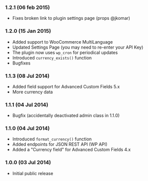 ### 1.2.1 (06 feb 2015)
* Fixes broken link to plugin settings page (props @jkomar)

### 1.2.0 (15 Jan 2015)
* Added support to WooCommerce MultiLanguage
* Updated Settings Page (you may need to re-enter your API Key)
* The plugin now uses `wp_cron` for periodical updates
* Introduced `currency_exists()` function
* Bugfixes

### 1.1.3 (08 Jul 2014)
* Added field support for Advanced Custom Fields 5.x
* More currency data

### 1.1.1 (04 Jul 2014)
* Bugfix (accidentally deactivated admin class in 1.1.0)

### 1.1.0 (04 Jul 2014)
* Introduced `format_currency()` function
* Added endpoints for JSON REST API (WP API)
* Added a "Currency field" for Advanced Custom Fields 4.x

### 1.0.0 (03 Jul 2014)
* Initial public release